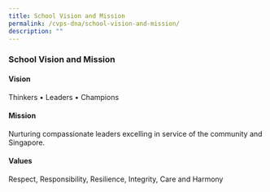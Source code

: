 ```yaml
---
title: School Vision and Mission
permalink: /cvps-dna/school-vision-and-mission/
description: ""
---
```

### **School Vision and Mission**
#### **Vision**
Thinkers • Leaders • Champions

#### **Mission**
Nurturing compassionate leaders excelling in service of the community and Singapore.

#### **Values**
Respect, Responsibility, Resilience, Integrity, Care and Harmony